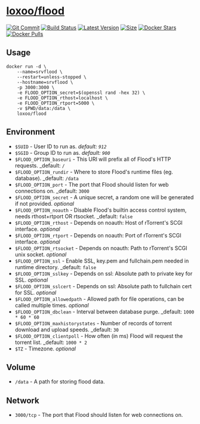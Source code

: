 [hub]: https://hub.docker.com/r/loxoo/flood
[git]: https://github.com/triptixx/flood/tree/master
[actions]: https://github.com/triptixx/flood/actions/workflows/main.yml

# [loxoo/flood][hub]
[![Git Commit](https://img.shields.io/github/last-commit/triptixx/flood/master)][git]
[![Build Status](https://github.com/triptixx/flood/actions/workflows/main.yml/badge.svg?branch=master)][actions]
[![Latest Version](https://img.shields.io/docker/v/loxoo/flood/latest)][hub]
[![Size](https://img.shields.io/docker/image-size/loxoo/flood/latest)][hub]
[![Docker Stars](https://img.shields.io/docker/stars/loxoo/flood.svg)][hub]
[![Docker Pulls](https://img.shields.io/docker/pulls/loxoo/flood.svg)][hub]

## Usage

```shell
docker run -d \
    --name=srvflood \
    --restart=unless-stopped \
    --hostname=srvflood \
    -p 3000:3000 \
    -e FLOOD_OPTION_secret=$(openssl rand -hex 32) \
    -e FLOOD_OPTION_rthost=localhost \
    -e FLOOD_OPTION_rtport=5000 \
    -v $PWD/data:/data \
    loxoo/flood
```

## Environment

- `$SUID`                          - User ID to run as. _default: `912`_
- `$SGID`                          - Group ID to run as. _default: `900`_
- `$FLOOD_OPTION_baseuri`          - This URI will prefix all of Flood's HTTP requests. _default: `/`
- `$FLOOD_OPTION_rundir`           - Where to store Flood's runtime files (eg. database). _default: `/data`
- `$FLOOD_OPTION_port`             - The port that Flood should listen for web connections on. _default: `3000`
- `$FLOOD_OPTION_secret`           - A unique secret, a random one will be generated if not provided. _optional_
- `$FLOOD_OPTION_noauth`           - Disable Flood's builtin access control system, needs rthost+rtport OR rtsocket. _default: `false`
- `$FLOOD_OPTION_rthost`           - Depends on noauth: Host of rTorrent's SCGI interface. _optional_
- `$FLOOD_OPTION_rtport`           - Depends on noauth: Port of rTorrent's SCGI interface. _optional_
- `$FLOOD_OPTION_rtsocket`         - Depends on noauth: Path to rTorrent's SCGI unix socket. _optional_
- `$FLOOD_OPTION_ssl`              - Enable SSL, key.pem and fullchain.pem needed in runtime directory. _default: `false`
- `$FLOOD_OPTION_sslkey`           - Depends on ssl: Absolute path to private key for SSL. _optional_
- `$FLOOD_OPTION_sslcert`          - Depends on ssl: Absolute path to fullchain cert for SSL. _optional_
- `$FLOOD_OPTION_allowedpath`      - Allowed path for file operations, can be called multiple times. _optional_
- `$FLOOD_OPTION_dbclean`          - Interval between database purge. _default: `1000 * 60 * 60`
- `$FLOOD_OPTION_maxhistorystates` - Number of records of torrent download and upload speeds. _default: `30`
- `$FLOOD_OPTION_clientpoll`       - How often (in ms) Flood will request the torrent list. _default: `1000 * 2`
- `$TZ`                            - Timezone. _optional_

## Volume

- `/data`                          - A path for storing flood data.

## Network

- `3000/tcp`                       - The port that Flood should listen for web connections on.
